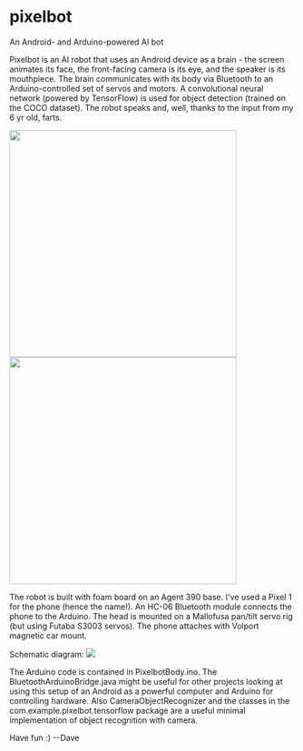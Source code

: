# pixelbot
An Android- and Arduino-powered AI bot

Pixelbot is an AI robot that uses an Android device as a brain - the screen animates its face,
the front-facing camera is its eye, and the speaker is its mouthpiece. The brain communicates
with its body via Bluetooth to an Arduino-controlled set of servos and motors. A convolutional neural
network (powered by TensorFlow) is used for object detection (trained on the COCO dataset). The robot
speaks and, well, thanks to the input from my 6 yr old, farts.

 <img src="https://github.com/daveyburke/pixelbot/blob/master/Pixelbot.jpg" width=400/> <img src="https://github.com/daveyburke/pixelbot/blob/master/Pixelbot_Back.jpg" width=400/>

The robot is built with foam board on an Agent 390 base. I've used a Pixel 1 for the phone (hence the name!). An HC-06 Bluetooth module connects the phone to the Arduino. The head is mounted on a Mallofusa pan/tilt servo rig (but using Futaba S3003 servos). The phone attaches with Volport magnetic car mount.

Schematic diagram:
 <img src="https://github.com/daveyburke/pixelbot/blob/master/Schematic.jpg"/>
  
The Arduino code is contained in PixelbotBody.ino. The BluetoothArduinoBridge.java might be useful for other projects looking at using this setup of an Android as a powerful computer and Arduino for controlling hardware. Also CameraObjectRecognizer and the classes in the com.example.pixelbot.tensorflow package are a useful minimal implementation of object recognition with camera.
 
 Have fun :)
 --Dave
